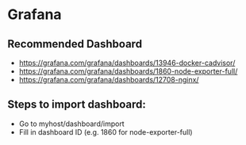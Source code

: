 # Grafana

## Recommended Dashboard
- https://grafana.com/grafana/dashboards/13946-docker-cadvisor/
- https://grafana.com/grafana/dashboards/1860-node-exporter-full/
- https://grafana.com/grafana/dashboards/12708-nginx/

## Steps to import dashboard:
- Go to myhost/dashboard/import
- Fill in dashboard ID (e.g. 1860 for node-exporter-full)
